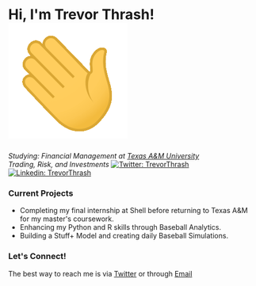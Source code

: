# Hi, I'm Trevor Thrash! ![wave](https://raw.githubusercontent.com/trevorwthrash/trevorwthrash/main/wave.gif)
*Studying: Financial Management at [Texas A&M University](https://www.tamu.edu)*<br>
*Trading, Risk, and Investments*
[![Twitter: TrevorThrash](https://img.shields.io/twitter/follow/TrevorThrash?style=social)](https://twitter.com/TrevorThrash)
[![Linkedin: TrevorThrash](https://img.shields.io/badge/-TrevorThrash-blue?style=flat-square&logo=Linkedin&logoColor=white&link=https://www.linkedin.com/in/trevorthrash/)](https://www.linkedin.com/in/trevorthrash/)

### Current Projects
- Completing my final internship at Shell before returning to Texas A&M for my master's coursework.
- Enhancing my Python and R skills through Baseball Analytics.
- Building a Stuff+ Model and creating daily Baseball Simulations.

### Let's Connect!
The best way to reach me is via [Twitter](https://twitter.com/TrevorThrash) or through [Email](mailto:trevorwthrash@gmail.com)
